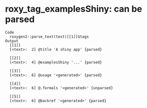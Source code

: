 # roxy_tag_examplesShiny: can be parsed

    Code
      roxygen2::parse_text(text)[[1]]$tags
    Output
      [[1]]
      [<text>:  2] @title 'A shiny app' {parsed}
      
      [[2]]
      [<text>:  4] @examplesShiny '...' {parsed}
      
      [[3]]
      [<text>:  6] @usage '<generated>' {parsed}
      
      [[4]]
      [<text>:  6] @.formals '<generated>' {unparsed}
      
      [[5]]
      [<text>:  6] @backref '<generated>' {parsed}
      

